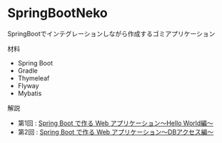 # SpringBootNeko

SpringBootでインテグレーションしながら作成するゴミアプリケーション

材料

- Spring Boot
- Gradle
- Thymeleaf
- Flyway
- Mybatis

解説

- 第1回 : [Spring Boot で作る Web アプリケーション〜Hello World編〜](https://qiita.com/rcftdbeu/items/0be265f81c4e93f0dd1e)
- 第2回 : [Spring Boot で作る Web アプリケーション〜DBアクセス編〜](https://qiita.com/rcftdbeu/items/a4757b2b2826481930b4)
